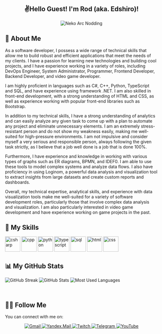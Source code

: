 <h2 align="Center">✌️Hello Guest! I'm Rod (aka. Edshiro)! </h2>

<div align="center">
  <img src="https://media.tenor.com/mMgbQnYuYksAAAAC/neco-arc-nodding.gif" alt="Neko Arc Nodding">
</div>

## 👋 About Me
As a software developer, I possess a wide range of technical skills that allow me to build robust and efficient applications that meet the needs of my clients. I have a passion for learning new technologies and building cool projects, and I have experience working in a variety of roles, including DevOps Engineer, System Administrator, Programmer, Frontend Developer, Backend Developer, and video game developer.

I am highly proficient in languages such as C#, C++, Python, TypeScript and SQL, and have experience using framework .NET. I am also skilled in front-end development, with a strong understanding of HTML and CSS, as well as experience working with popular front-end libraries such as Bootstrap.

In addition to my technical skills, I have a strong understanding of analytics and can easily analyze any given task to come up with a plan to automate any project and eliminate unnecessary elements. I am an extremely stress-resistant person and do not show my weakness easily, making me well-suited for high-pressure environments. I am not impulsive and consider myself a very serious and responsible person, always following the given task strictly, as I believe that a job well done is a job that is done 100%.

Furthermore, I have experience and knowledge in working with various types of graphs such as ER diagrams, BPMN, and IDEF0. I am able to use these tools to model complex systems and analyze data flows. I also have proficiency in using Loginom, a powerful data analysis and visualization tool to extract insights from large datasets and create custom reports and dashboards.

Overall, my technical expertise, analytical skills, and experience with data visualization tools make me well-suited for a variety of software development roles, particularly those that involve complex data analysis and visualization. I am also particularly interested in video game development and have experience working on game projects in the past.

## 💪 My Skills
<p align="left">
  <img src="https://img.icons8.com/color/48/000000/c-sharp-logo.png" alt="csharp" width="50" height="50"/>
  <img src="https://img.icons8.com/color/48/000000/c-plus-plus-logo.png" alt="cpp" width="50" height="50"/>
  <img src="https://img.icons8.com/color/48/000000/python.png" alt="python" width="50" height="50"/>
  <img src="https://img.icons8.com/color/48/000000/typescript.png" alt="typescript" width="50" height="50"/>
  <img src="https://img.icons8.com/color/48/000000/sql.png" alt="sql" width="50" height="50"/>
  <img src="https://img.icons8.com/color/48/000000/html-5.png" alt="html" width="50" height="50"/>
  <img src="https://img.icons8.com/color/48/000000/css3.png" alt="css" width="50" height="50"/>
</p>

## 📊 My GitHub Stats

![GitHub Streak](https://github-readme-streak-stats.herokuapp.com/?user=RodKingroo&theme=white)
![GitHub Stats](https://github-readme-stats.vercel.app/api?username=RodKingroo&show_icons=true&theme=white)
![Most Used Languages](https://github-readme-stats.vercel.app/api/top-langs/?username=RodKingroo&layout=compact&theme=white)

<br />


## 🤝🏻 Follow Me
You can connect with me on:

<div align="center">
  <a href="mailto:kngrgm@gmail.com">
    <img src="https://img.shields.io/badge/-Gmail-red?style=for-the-badge&logo=gmail&logoColor=white" alt="Gmail">
  </a>
  <a href="mailto:edshirokingroo@yandex.ru">
  <img src="https://img.shields.io/badge/-Yandex.Mail-red?style=for-the-badge&logo=yandex&logoColor=white" alt="Yandex.Mail">
  </a>
  <a href="https://twitch.tv/rodkingroo">
    <img src="https://img.shields.io/badge/-Twitch-blueviolet?style=for-the-badge&logo=twitch&logoColor=white" alt="Twitch">
  </a>
  <a href="https://t.me/rodkingroo">
    <img src="https://img.shields.io/badge/-Telegram-informational?style=for-the-badge&logo=telegram&logoColor=white" alt="Telegram">
  </a>
  <a href="https://youtube.com/c/EdshiroKangaroo">
    <img src="https://img.shields.io/badge/-YouTube-red?style=for-the-badge&logo=youtube&logoColor=white" alt="YouTube">
  </a>
</div>
<br />
